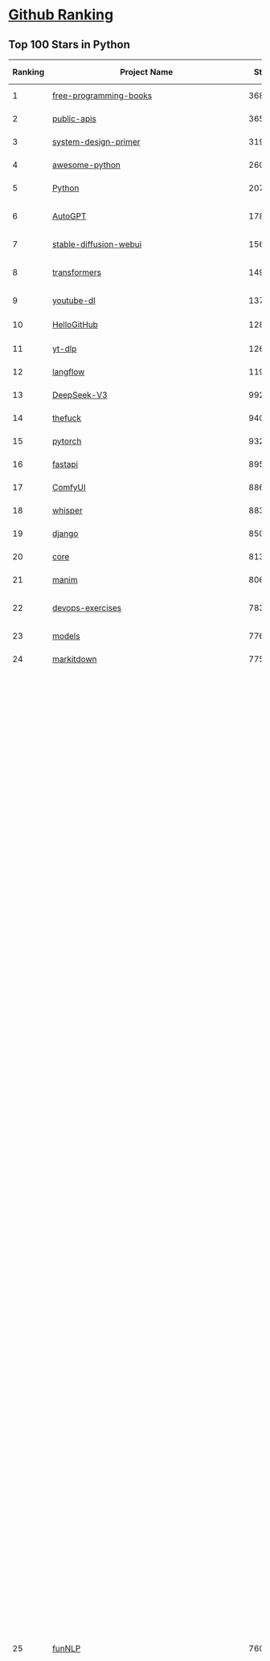 [Github Ranking](../README.md)
==========

## Top 100 Stars in Python

| Ranking | Project Name | Stars | Forks | Language | Open Issues | Description | Last Commit |
| ------- | ------------ | ----- | ----- | -------- | ----------- | ----------- | ----------- |
| 1 | [free-programming-books](https://github.com/EbookFoundation/free-programming-books) | 368372 | 64170 | Python | 17 | :books: Freely available programming books | 2025-09-17T12:57:00Z |
| 2 | [public-apis](https://github.com/public-apis/public-apis) | 365311 | 38358 | Python | 17 | A collective list of free APIs | 2025-05-20T15:56:34Z |
| 3 | [system-design-primer](https://github.com/donnemartin/system-design-primer) | 319972 | 52295 | Python | 251 | Learn how to design large-scale systems. Prep for the system design interview.  Includes Anki flashcards. | 2025-05-21T11:13:33Z |
| 4 | [awesome-python](https://github.com/vinta/awesome-python) | 260191 | 26312 | Python | 0 | An opinionated list of awesome Python frameworks, libraries, software and resources. | 2025-09-17T05:29:57Z |
| 5 | [Python](https://github.com/TheAlgorithms/Python) | 207426 | 47819 | Python | 76 | All Algorithms implemented in Python | 2025-09-15T18:17:35Z |
| 6 | [AutoGPT](https://github.com/Significant-Gravitas/AutoGPT) | 178566 | 45969 | Python | 164 | AutoGPT is the vision of accessible AI for everyone, to use and to build on. Our mission is to provide the tools, so that you can focus on what matters. | 2025-09-17T23:26:25Z |
| 7 | [stable-diffusion-webui](https://github.com/AUTOMATIC1111/stable-diffusion-webui) | 156492 | 29044 | Python | 2369 | Stable Diffusion web UI | 2025-09-17T16:31:20Z |
| 8 | [transformers](https://github.com/huggingface/transformers) | 149933 | 30442 | Python | 1066 | 🤗 Transformers: the model-definition framework for state-of-the-art machine learning models in text, vision, audio, and multimodal models, for both inference and training.  | 2025-09-17T19:52:27Z |
| 9 | [youtube-dl](https://github.com/ytdl-org/youtube-dl) | 137298 | 10460 | Python | 3643 | Command-line program to download videos from YouTube.com and other video sites | 2025-05-04T11:53:05Z |
| 10 | [HelloGitHub](https://github.com/521xueweihan/HelloGitHub) | 128375 | 10733 | Python | 199 | :octocat: 分享 GitHub 上有趣、入门级的开源项目。Share interesting, entry-level open source projects on GitHub. | 2025-08-28T00:48:15Z |
| 11 | [yt-dlp](https://github.com/yt-dlp/yt-dlp) | 126677 | 10156 | Python | 1624 | A feature-rich command-line audio/video downloader | 2025-09-17T04:58:42Z |
| 12 | [langflow](https://github.com/langflow-ai/langflow) | 119346 | 7610 | Python | 439 | Langflow is a powerful tool for building and deploying AI-powered agents and workflows. | 2025-09-18T01:57:53Z |
| 13 | [DeepSeek-V3](https://github.com/deepseek-ai/DeepSeek-V3) | 99289 | 16207 | Python | 35 | None | 2025-08-28T03:24:37Z |
| 14 | [thefuck](https://github.com/nvbn/thefuck) | 94033 | 3765 | Python | 289 | Magnificent app which corrects your previous console command. | 2024-07-19T14:56:13Z |
| 15 | [pytorch](https://github.com/pytorch/pytorch) | 93249 | 25326 | Python | 15702 | Tensors and Dynamic neural networks in Python with strong GPU acceleration | 2025-09-18T03:58:42Z |
| 16 | [fastapi](https://github.com/fastapi/fastapi) | 89571 | 7891 | Python | 49 | FastAPI framework, high performance, easy to learn, fast to code, ready for production | 2025-09-16T18:28:51Z |
| 17 | [ComfyUI](https://github.com/comfyanonymous/ComfyUI) | 88673 | 9881 | Python | 2698 | The most powerful and modular diffusion model GUI, api and backend with a graph/nodes interface. | 2025-09-17T22:39:28Z |
| 18 | [whisper](https://github.com/openai/whisper) | 88315 | 10987 | Python | 0 | Robust Speech Recognition via Large-Scale Weak Supervision | 2025-09-08T10:58:26Z |
| 19 | [django](https://github.com/django/django) | 85015 | 32970 | Python | 0 | The Web framework for perfectionists with deadlines. | 2025-09-17T20:25:07Z |
| 20 | [core](https://github.com/home-assistant/core) | 81395 | 35164 | Python | 2332 | :house_with_garden: Open source home automation that puts local control and privacy first. | 2025-09-18T03:54:22Z |
| 21 | [manim](https://github.com/3b1b/manim) | 80604 | 6882 | Python | 454 | Animation engine for explanatory math videos | 2025-06-14T15:50:43Z |
| 22 | [devops-exercises](https://github.com/bregman-arie/devops-exercises) | 78309 | 17625 | Python | 35 | Linux, Jenkins, AWS, SRE, Prometheus, Docker, Python, Ansible, Git, Kubernetes, Terraform, OpenStack, SQL, NoSQL, Azure, GCP, DNS, Elastic, Network, Virtualization. DevOps Interview Questions | 2025-08-31T18:37:14Z |
| 23 | [models](https://github.com/tensorflow/models) | 77640 | 45477 | Python | 1077 | Models and examples built with TensorFlow | 2025-09-03T21:34:26Z |
| 24 | [markitdown](https://github.com/microsoft/markitdown) | 77566 | 4274 | Python | 259 | Python tool for converting files and office documents to Markdown. | 2025-09-08T15:37:34Z |
| 25 | [funNLP](https://github.com/fighting41love/funNLP) | 76049 | 14999 | Python | 34 | 中英文敏感词、语言检测、中外手机/电话归属地/运营商查询、名字推断性别、手机号抽取、身份证抽取、邮箱抽取、中日文人名库、中文缩写库、拆字词典、词汇情感值、停用词、反动词表、暴恐词表、繁简体转换、英文模拟中文发音、汪峰歌词生成器、职业名称词库、同义词库、反义词库、否定词库、汽车品牌词库、汽车零件词库、连续英文切割、各种中文词向量、公司名字大全、古诗词库、IT词库、财经词库、成语词库、地名词库、历史名人词库、诗词词库、医学词库、饮食词库、法律词库、汽车词库、动物词库、中文聊天语料、中文谣言数据、百度中文问答数据集、句子相似度匹配算法集合、bert资源、文本生成&摘要相关工具、cocoNLP信息抽取工具、国内电话号码正则匹配、清华大学XLORE:中英文跨语言百科知识图谱、清华大学人工智能技术系列报告、自然语言生成、NLU太难了系列、自动对联数据及机器人、用户名黑名单列表、罪名法务名词及分类模型、微信公众号语料、cs224n深度学习自然语言处理课程、中文手写汉字识别、中文自然语言处理 语料/数据集、变量命名神器、分词语料库+代码、任务型对话英文数据集、ASR 语音数据集 + 基于深度学习的中文语音识别系统、笑声检测器、Microsoft多语言数字/单位/如日期时间识别包、中华新华字典数据库及api(包括常用歇后语、成语、词语和汉字)、文档图谱自动生成、SpaCy 中文模型、Common Voice语音识别数据集新版、神经网络关系抽取、基于bert的命名实体识别、关键词(Keyphrase)抽取包pke、基于医疗领域知识图谱的问答系统、基于依存句法与语义角色标注的事件三元组抽取、依存句法分析4万句高质量标注数据、cnocr：用来做中文OCR的Python3包、中文人物关系知识图谱项目、中文nlp竞赛项目及代码汇总、中文字符数据、speech-aligner: 从“人声语音”及其“语言文本”产生音素级别时间对齐标注的工具、AmpliGraph: 知识图谱表示学习(Python)库：知识图谱概念链接预测、Scattertext 文本可视化(python)、语言/知识表示工具：BERT & ERNIE、中文对比英文自然语言处理NLP的区别综述、Synonyms中文近义词工具包、HarvestText领域自适应文本挖掘工具（新词发现-情感分析-实体链接等）、word2word：(Python)方便易用的多语言词-词对集：62种语言/3,564个多语言对、语音识别语料生成工具：从具有音频/字幕的在线视频创建自动语音识别(ASR)语料库、构建医疗实体识别的模型（包含词典和语料标注）、单文档非监督的关键词抽取、Kashgari中使用gpt-2语言模型、开源的金融投资数据提取工具、文本自动摘要库TextTeaser: 仅支持英文、人民日报语料处理工具集、一些关于自然语言的基本模型、基于14W歌曲知识库的问答尝试--功能包括歌词接龙and已知歌词找歌曲以及歌曲歌手歌词三角关系的问答、基于Siamese bilstm模型的相似句子判定模型并提供训练数据集和测试数据集、用Transformer编解码模型实现的根据Hacker News文章标题自动生成评论、用BERT进行序列标记和文本分类的模板代码、LitBank：NLP数据集——支持自然语言处理和计算人文学科任务的100部带标记英文小说语料、百度开源的基准信息抽取系统、虚假新闻数据集、Facebook: LAMA语言模型分析，提供Transformer-XL/BERT/ELMo/GPT预训练语言模型的统一访问接口、CommonsenseQA：面向常识的英文QA挑战、中文知识图谱资料、数据及工具、各大公司内部里大牛分享的技术文档 PDF 或者 PPT、自然语言生成SQL语句（英文）、中文NLP数据增强（EDA）工具、英文NLP数据增强工具 、基于医药知识图谱的智能问答系统、京东商品知识图谱、基于mongodb存储的军事领域知识图谱问答项目、基于远监督的中文关系抽取、语音情感分析、中文ULMFiT-情感分析-文本分类-语料及模型、一个拍照做题程序、世界各国大规模人名库、一个利用有趣中文语料库 qingyun 训练出来的中文聊天机器人、中文聊天机器人seqGAN、省市区镇行政区划数据带拼音标注、教育行业新闻语料库包含自动文摘功能、开放了对话机器人-知识图谱-语义理解-自然语言处理工具及数据、中文知识图谱：基于百度百科中文页面-抽取三元组信息-构建中文知识图谱、masr: 中文语音识别-提供预训练模型-高识别率、Python音频数据增广库、中文全词覆盖BERT及两份阅读理解数据、ConvLab：开源多域端到端对话系统平台、中文自然语言处理数据集、基于最新版本rasa搭建的对话系统、基于TensorFlow和BERT的管道式实体及关系抽取、一个小型的证券知识图谱/知识库、复盘所有NLP比赛的TOP方案、OpenCLaP：多领域开源中文预训练语言模型仓库、UER：基于不同语料+编码器+目标任务的中文预训练模型仓库、中文自然语言处理向量合集、基于金融-司法领域(兼有闲聊性质)的聊天机器人、g2pC：基于上下文的汉语读音自动标记模块、Zincbase 知识图谱构建工具包、诗歌质量评价/细粒度情感诗歌语料库、快速转化「中文数字」和「阿拉伯数字」、百度知道问答语料库、基于知识图谱的问答系统、jieba_fast 加速版的jieba、正则表达式教程、中文阅读理解数据集、基于BERT等最新语言模型的抽取式摘要提取、Python利用深度学习进行文本摘要的综合指南、知识图谱深度学习相关资料整理、维基大规模平行文本语料、StanfordNLP 0.2.0：纯Python版自然语言处理包、NeuralNLP-NeuralClassifier：腾讯开源深度学习文本分类工具、端到端的封闭域对话系统、中文命名实体识别：NeuroNER vs. BertNER、新闻事件线索抽取、2019年百度的三元组抽取比赛：“科学空间队”源码、基于依存句法的开放域文本知识三元组抽取和知识库构建、中文的GPT2训练代码、ML-NLP - 机器学习(Machine Learning)NLP面试中常考到的知识点和代码实现、nlp4han:中文自然语言处理工具集(断句/分词/词性标注/组块/句法分析/语义分析/NER/N元语法/HMM/代词消解/情感分析/拼写检查、XLM：Facebook的跨语言预训练语言模型、用基于BERT的微调和特征提取方法来进行知识图谱百度百科人物词条属性抽取、中文自然语言处理相关的开放任务-数据集-当前最佳结果、CoupletAI - 基于CNN+Bi-LSTM+Attention 的自动对对联系统、抽象知识图谱、MiningZhiDaoQACorpus - 580万百度知道问答数据挖掘项目、brat rapid annotation tool: 序列标注工具、大规模中文知识图谱数据：1.4亿实体、数据增强在机器翻译及其他nlp任务中的应用及效果、allennlp阅读理解:支持多种数据和模型、PDF表格数据提取工具 、 Graphbrain：AI开源软件库和科研工具，目的是促进自动意义提取和文本理解以及知识的探索和推断、简历自动筛选系统、基于命名实体识别的简历自动摘要、中文语言理解测评基准，包括代表性的数据集&基准模型&语料库&排行榜、树洞 OCR 文字识别 、从包含表格的扫描图片中识别表格和文字、语声迁移、Python口语自然语言处理工具集(英文)、 similarity：相似度计算工具包，java编写、海量中文预训练ALBERT模型 、Transformers 2.0 、基于大规模音频数据集Audioset的音频增强 、Poplar：网页版自然语言标注工具、图片文字去除，可用于漫画翻译 、186种语言的数字叫法库、Amazon发布基于知识的人-人开放领域对话数据集 、中文文本纠错模块代码、繁简体转换 、 Python实现的多种文本可读性评价指标、类似于人名/地名/组织机构名的命名体识别数据集 、东南大学《知识图谱》研究生课程(资料)、. 英文拼写检查库 、 wwsearch是企业微信后台自研的全文检索引擎、CHAMELEON：深度学习新闻推荐系统元架构 、 8篇论文梳理BERT相关模型进展与反思、DocSearch：免费文档搜索引擎、 LIDA：轻量交互式对话标注工具 、aili - the fastest in-memory index in the East 东半球最快并发索引 、知识图谱车音工作项目、自然语言生成资源大全 、中日韩分词库mecab的Python接口库、中文文本摘要/关键词提取、汉字字符特征提取器 (featurizer)，提取汉字的特征（发音特征、字形特征）用做深度学习的特征、中文生成任务基准测评 、中文缩写数据集、中文任务基准测评 - 代表性的数据集-基准(预训练)模型-语料库-baseline-工具包-排行榜、PySS3：面向可解释AI的SS3文本分类器机器可视化工具 、中文NLP数据集列表、COPE - 格律诗编辑程序、doccano：基于网页的开源协同多语言文本标注工具 、PreNLP：自然语言预处理库、简单的简历解析器，用来从简历中提取关键信息、用于中文闲聊的GPT2模型：GPT2-chitchat、基于检索聊天机器人多轮响应选择相关资源列表(Leaderboards、Datasets、Papers)、(Colab)抽象文本摘要实现集锦(教程 、词语拼音数据、高效模糊搜索工具、NLP数据增广资源集、微软对话机器人框架 、 GitHub Typo Corpus：大规模GitHub多语言拼写错误/语法错误数据集、TextCluster：短文本聚类预处理模块 Short text cluster、面向语音识别的中文文本规范化、BLINK：最先进的实体链接库、BertPunc：基于BERT的最先进标点修复模型、Tokenizer：快速、可定制的文本词条化库、中文语言理解测评基准，包括代表性的数据集、基准(预训练)模型、语料库、排行榜、spaCy 医学文本挖掘与信息提取 、 NLP任务示例项目代码集、 python拼写检查库、chatbot-list - 行业内关于智能客服、聊天机器人的应用和架构、算法分享和介绍、语音质量评价指标(MOSNet, BSSEval, STOI, PESQ, SRMR)、 用138GB语料训练的法文RoBERTa预训练语言模型 、BERT-NER-Pytorch：三种不同模式的BERT中文NER实验、无道词典 - 有道词典的命令行版本，支持英汉互查和在线查询、2019年NLP亮点回顾、 Chinese medical dialogue data 中文医疗对话数据集 、最好的汉字数字(中文数字)-阿拉伯数字转换工具、 基于百科知识库的中文词语多词义/义项获取与特定句子词语语义消歧、awesome-nlp-sentiment-analysis - 情感分析、情绪原因识别、评价对象和评价词抽取、LineFlow：面向所有深度学习框架的NLP数据高效加载器、中文医学NLP公开资源整理 、MedQuAD：(英文)医学问答数据集、将自然语言数字串解析转换为整数和浮点数、Transfer Learning in Natural Language Processing (NLP) 、面向语音识别的中文/英文发音辞典、Tokenizers：注重性能与多功能性的最先进分词器、CLUENER 细粒度命名实体识别 Fine Grained Named Entity Recognition、 基于BERT的中文命名实体识别、中文谣言数据库、NLP数据集/基准任务大列表、nlp相关的一些论文及代码, 包括主题模型、词向量(Word Embedding)、命名实体识别(NER)、文本分类(Text Classificatin)、文本生成(Text Generation)、文本相似性(Text Similarity)计算等，涉及到各种与nlp相关的算法，基于keras和tensorflow 、Python文本挖掘/NLP实战示例、 Blackstone：面向非结构化法律文本的spaCy pipeline和NLP模型通过同义词替换实现文本“变脸” 、中文 预训练 ELECTREA 模型: 基于对抗学习 pretrain Chinese Model 、albert-chinese-ner - 用预训练语言模型ALBERT做中文NER 、基于GPT2的特定主题文本生成/文本增广、开源预训练语言模型合集、多语言句向量包、编码、标记和实现：一种可控高效的文本生成方法、 英文脏话大列表 、attnvis：GPT2、BERT等transformer语言模型注意力交互可视化、CoVoST：Facebook发布的多语种语音-文本翻译语料库，包括11种语言(法语、德语、荷兰语、俄语、西班牙语、意大利语、土耳其语、波斯语、瑞典语、蒙古语和中文)的语音、文字转录及英文译文、Jiagu自然语言处理工具 - 以BiLSTM等模型为基础，提供知识图谱关系抽取 中文分词 词性标注 命名实体识别 情感分析 新词发现 关键词 文本摘要 文本聚类等功能、用unet实现对文档表格的自动检测，表格重建、NLP事件提取文献资源列表 、 金融领域自然语言处理研究资源大列表、CLUEDatasetSearch - 中英文NLP数据集：搜索所有中文NLP数据集，附常用英文NLP数据集 、medical_NER - 中文医学知识图谱命名实体识别 、(哈佛)讲因果推理的免费书、知识图谱相关学习资料/数据集/工具资源大列表、Forte：灵活强大的自然语言处理pipeline工具集 、Python字符串相似性算法库、PyLaia：面向手写文档分析的深度学习工具包、TextFooler：针对文本分类/推理的对抗文本生成模块、Haystack：灵活、强大的可扩展问答(QA)框架、中文关键短语抽取工具 | 2024-05-10T07:38:24Z |
| 26 | [Deep-Live-Cam](https://github.com/hacksider/Deep-Live-Cam) | 73171 | 10601 | Python | 74 | real time face swap and one-click video deepfake with only a single image | 2025-08-29T06:44:46Z |
| 27 | [d2l-zh](https://github.com/d2l-ai/d2l-zh) | 72425 | 11873 | Python | 0 | 《动手学深度学习》：面向中文读者、能运行、可讨论。中英文版被70多个国家的500多所大学用于教学。 | 2024-07-30T09:32:19Z |
| 28 | [screenshot-to-code](https://github.com/abi/screenshot-to-code) | 70898 | 8783 | Python | 105 | Drop in a screenshot and convert it to clean code (HTML/Tailwind/React/Vue) | 2025-07-27T20:51:24Z |
| 29 | [flask](https://github.com/pallets/flask) | 70372 | 16528 | Python | 4 | The Python micro framework for building web applications. | 2025-09-12T21:52:55Z |
| 30 | [browser-use](https://github.com/browser-use/browser-use) | 70054 | 8180 | Python | 108 | 🌐 Make websites accessible for AI agents. Automate tasks online with ease. | 2025-09-17T22:00:34Z |
| 31 | [PayloadsAllTheThings](https://github.com/swisskyrepo/PayloadsAllTheThings) | 70011 | 15943 | Python | 0 | A list of useful payloads and bypass for Web Application Security and Pentest/CTF | 2025-09-13T12:15:50Z |
| 32 | [awesome-machine-learning](https://github.com/josephmisiti/awesome-machine-learning) | 69774 | 15085 | Python | 0 | A curated list of awesome Machine Learning frameworks, libraries and software. | 2025-08-13T18:34:54Z |
| 33 | [gpt_academic](https://github.com/binary-husky/gpt_academic) | 69232 | 8366 | Python | 264 | 为GPT/GLM等LLM大语言模型提供实用化交互接口，特别优化论文阅读/润色/写作体验，模块化设计，支持自定义快捷按钮&函数插件，支持Python和C++等项目剖析&自译解功能，PDF/LaTex论文翻译&总结功能，支持并行问询多种LLM模型，支持chatglm3等本地模型。接入通义千问, deepseekcoder, 讯飞星火, 文心一言, llama2, rwkv, claude2, moss等。 | 2025-08-24T12:50:21Z |
| 34 | [awesome-llm-apps](https://github.com/Shubhamsaboo/awesome-llm-apps) | 69217 | 8764 | Python | 3 | Collection of awesome LLM apps with AI Agents and RAG using OpenAI, Anthropic, Gemini and opensource models. | 2025-09-15T05:12:31Z |
| 35 | [cpython](https://github.com/python/cpython) | 68908 | 32890 | Python | 7210 | The Python programming language | 2025-09-18T01:17:04Z |
| 36 | [sherlock](https://github.com/sherlock-project/sherlock) | 68706 | 7974 | Python | 85 | Hunt down social media accounts by username across social networks | 2025-09-17T21:49:16Z |
| 37 | [new-pac](https://github.com/Alvin9999/new-pac) | 68368 | 10350 | Python | 445 | 翻墙-科学上网、自由上网、免费科学上网、免费翻墙、fanqiang、油管youtube/视频下载、软件、VPN、一键翻墙浏览器，vps一键搭建翻墙服务器脚本/教程，免费shadowsocks/ss/ssr/v2ray/goflyway账号/节点，翻墙梯子，电脑、手机、iOS、安卓、windows、Mac、Linux、路由器翻墙、科学上网、youtube视频下载、youtube油管镜像/免翻墙网站、美区apple id共享账号、翻墙-科学上网-梯子 | 2025-09-18T04:02:24Z |
| 38 | [ansible](https://github.com/ansible/ansible) | 66434 | 24084 | Python | 575 | Ansible is a radically simple IT automation platform that makes your applications and systems easier to deploy and maintain. Automate everything from code deployment to network configuration to cloud management, in a language that approaches plain English, using SSH, with no agents to install on remote systems. https://docs.ansible.com. | 2025-09-17T13:59:37Z |
| 39 | [gpt4free](https://github.com/xtekky/gpt4free) | 65123 | 13680 | Python | 7 | The official gpt4free repository \| various collection of powerful language models \| o4, o3 and deepseek r1, gpt-4.1, gemini 2.5 | 2025-09-13T19:49:59Z |
| 40 | [OpenHands](https://github.com/All-Hands-AI/OpenHands) | 63574 | 7645 | Python | 338 | 🙌 OpenHands: Code Less, Make More | 2025-09-18T02:43:30Z |
| 41 | [keras](https://github.com/keras-team/keras) | 63411 | 19619 | Python | 227 | Deep Learning for humans | 2025-09-17T21:39:41Z |
| 42 | [scikit-learn](https://github.com/scikit-learn/scikit-learn) | 63364 | 26237 | Python | 1601 | scikit-learn: machine learning in Python | 2025-09-17T19:00:16Z |
| 43 | [annotated_deep_learning_paper_implementations](https://github.com/labmlai/annotated_deep_learning_paper_implementations) | 63246 | 6391 | Python | 24 | 🧑‍🏫 60+ Implementations/tutorials of deep learning papers with side-by-side notes 📝; including transformers (original, xl, switch, feedback, vit, ...), optimizers (adam, adabelief, sophia, ...), gans(cyclegan, stylegan2, ...), 🎮 reinforcement learning (ppo, dqn), capsnet, distillation, ... 🧠 | 2025-08-21T07:04:16Z |
| 44 | [localstack](https://github.com/localstack/localstack) | 60526 | 4246 | Python | 252 | 💻 A fully functional local AWS cloud stack. Develop and test your cloud & Serverless apps offline | 2025-09-18T02:17:40Z |
| 45 | [open-interpreter](https://github.com/openinterpreter/open-interpreter) | 60520 | 5188 | Python | 227 | A natural language interface for computers | 2025-08-06T17:38:07Z |
| 46 | [llama](https://github.com/meta-llama/llama) | 58760 | 9802 | Python | 447 | Inference code for Llama models | 2025-01-26T21:42:26Z |
| 47 | [LLaMA-Factory](https://github.com/hiyouga/LLaMA-Factory) | 58524 | 7186 | Python | 642 | Unified Efficient Fine-Tuning of 100+ LLMs & VLMs (ACL 2024) | 2025-09-16T09:04:21Z |
| 48 | [MetaGPT](https://github.com/FoundationAgents/MetaGPT) | 58451 | 7065 | Python | 11 | 🌟 The Multi-Agent Framework: First AI Software Company, Towards Natural Language Programming | 2025-06-30T11:45:55Z |
| 49 | [vllm](https://github.com/vllm-project/vllm) | 58324 | 10190 | Python | 1845 | A high-throughput and memory-efficient inference and serving engine for LLMs | 2025-09-18T04:05:18Z |
| 50 | [scrapy](https://github.com/scrapy/scrapy) | 58264 | 11044 | Python | 470 | Scrapy, a fast high-level web crawling & scraping framework for Python. | 2025-09-15T09:24:09Z |
| 51 | [private-gpt](https://github.com/zylon-ai/private-gpt) | 56595 | 7571 | Python | 255 | Interact with your documents using the power of GPT, 100% privately, no data leaks | 2024-11-13T19:30:32Z |
| 52 | [you-get](https://github.com/soimort/you-get) | 56406 | 9804 | Python | 0 | :arrow_double_down: Dumb downloader that scrapes the web | 2025-04-27T15:33:25Z |
| 53 | [Real-Time-Voice-Cloning](https://github.com/CorentinJ/Real-Time-Voice-Cloning) | 56335 | 9194 | Python | 184 | Clone a voice in 5 seconds to generate arbitrary speech in real-time | 2025-05-30T11:41:05Z |
| 54 | [openpilot](https://github.com/commaai/openpilot) | 56083 | 10124 | Python | 141 | openpilot is an operating system for robotics. Currently, it upgrades the driver assistance system on 300+ supported cars. | 2025-09-18T03:17:05Z |
| 55 | [face_recognition](https://github.com/ageitgey/face_recognition) | 55439 | 13681 | Python | 773 | The world's simplest facial recognition api for Python and the command line | 2024-08-21T06:22:36Z |
| 56 | [yolov5](https://github.com/ultralytics/yolov5) | 55391 | 17201 | Python | 257 | YOLOv5 🚀 in PyTorch > ONNX > CoreML > TFLite | 2025-09-08T04:09:27Z |
| 57 | [gpt-engineer](https://github.com/AntonOsika/gpt-engineer) | 54871 | 7293 | Python | 31 | CLI platform to experiment with codegen. Precursor to: https://lovable.dev | 2025-05-14T10:15:10Z |
| 58 | [faceswap](https://github.com/deepfakes/faceswap) | 54496 | 13417 | Python | 35 | Deepfakes Software For All | 2025-07-11T17:20:12Z |
| 59 | [PaddleOCR](https://github.com/PaddlePaddle/PaddleOCR) | 54469 | 8651 | Python | 137 | Turn any PDF or image document into structured data for your AI. A powerful, lightweight OCR toolkit that bridges the gap between images/PDFs and LLMs. Supports 80+ languages. | 2025-09-16T06:50:51Z |
| 60 | [rich](https://github.com/Textualize/rich) | 53738 | 1884 | Python | 214 | Rich is a Python library for rich text and beautiful formatting in the terminal. | 2025-08-13T10:52:09Z |
| 61 | [hackingtool](https://github.com/Z4nzu/hackingtool) | 53579 | 5797 | Python | 53 | ALL IN ONE Hacking Tool For Hackers | 2025-03-03T15:17:19Z |
| 62 | [crawl4ai](https://github.com/unclecode/crawl4ai) | 53468 | 5319 | Python | 174 | 🚀🤖 Crawl4AI: Open-source LLM Friendly Web Crawler & Scraper. Don't be shy, join here: https://discord.gg/jP8KfhDhyN | 2025-09-17T10:56:51Z |
| 63 | [requests](https://github.com/psf/requests) | 53284 | 9538 | Python | 200 | A simple, yet elegant, HTTP library. | 2025-09-09T09:00:21Z |
| 64 | [OpenBB](https://github.com/OpenBB-finance/OpenBB) | 52336 | 4978 | Python | 36 | Financial data platform for analysts, quants and AI agents. | 2025-09-17T01:01:26Z |
| 65 | [GPT-SoVITS](https://github.com/RVC-Boss/GPT-SoVITS) | 50950 | 5590 | Python | 730 | 1 min voice data can also be used to train a good TTS model! (few shot voice cloning) | 2025-09-10T07:01:05Z |
| 66 | [grok-1](https://github.com/xai-org/grok-1) | 50507 | 8368 | Python | 0 | Grok open release | 2024-08-30T04:17:25Z |
| 67 | [autogen](https://github.com/microsoft/autogen) | 49896 | 7636 | Python | 397 | A programming framework for agentic AI 🤖 PyPi: autogen-agentchat Discord: https://aka.ms/autogen-discord Office Hour: https://aka.ms/autogen-officehour | 2025-09-18T01:10:46Z |
| 68 | [OpenManus](https://github.com/FoundationAgents/OpenManus) | 49822 | 8722 | Python | 375 | No fortress, purely open ground.  OpenManus is Coming. | 2025-09-13T13:21:55Z |
| 69 | [30-Days-Of-Python](https://github.com/Asabeneh/30-Days-Of-Python) | 49410 | 9432 | Python | 57 | 30 days of Python programming challenge is a step-by-step guide to learn the Python programming language in 30 days. This challenge may take more than100 days, follow your own pace.  These videos may help too: https://www.youtube.com/channel/UC7PNRuno1rzYPb1xLa4yktw | 2025-06-04T21:49:56Z |
| 70 | [professional-programming](https://github.com/charlax/professional-programming) | 48029 | 3824 | Python | 0 | A collection of learning resources for curious software engineers | 2025-09-08T13:49:07Z |
| 71 | [big-list-of-naughty-strings](https://github.com/minimaxir/big-list-of-naughty-strings) | 47419 | 2159 | Python | 69 | The Big List of Naughty Strings is a list of strings which have a high probability of causing issues when used as user-input data. | 2024-04-18T03:26:59Z |
| 72 | [pandas](https://github.com/pandas-dev/pandas) | 46600 | 18961 | Python | 3523 | Flexible and powerful data analysis / manipulation library for Python, providing labeled data structures similar to R data.frame objects, statistical functions, and much more | 2025-09-17T20:34:44Z |
| 73 | [Fooocus](https://github.com/lllyasviel/Fooocus) | 46457 | 7470 | Python | 214 | Focus on prompting and generating | 2025-09-02T20:28:44Z |
| 74 | [odoo](https://github.com/odoo/odoo) | 45787 | 29609 | Python | 3325 | Odoo. Open Source Apps To Grow Your Business. | 2025-09-18T03:56:23Z |
| 75 | [ultralytics](https://github.com/ultralytics/ultralytics) | 45700 | 8914 | Python | 227 | Ultralytics YOLO 🚀 | 2025-09-17T19:48:49Z |
| 76 | [unsloth](https://github.com/unslothai/unsloth) | 45616 | 3722 | Python | 745 | Fine-tuning & Reinforcement Learning for LLMs. 🦥 Train OpenAI gpt-oss, Qwen3, Llama 4, DeepSeek-R1, Gemma 3, TTS 2x faster with 70% less VRAM. | 2025-09-17T22:18:17Z |
| 77 | [text-generation-webui](https://github.com/oobabooga/text-generation-webui) | 44997 | 5779 | Python | 2583 | The definitive Web UI for local AI, with powerful features and easy setup. | 2025-09-17T19:39:04Z |
| 78 | [nanoGPT](https://github.com/karpathy/nanoGPT) | 44461 | 7560 | Python | 231 | The simplest, fastest repository for training/finetuning medium-sized GPTs. | 2024-12-09T23:53:04Z |
| 79 | [llama_index](https://github.com/run-llama/llama_index) | 44303 | 6379 | Python | 189 | LlamaIndex is the leading framework for building LLM-powered agents over your data. | 2025-09-18T04:03:43Z |
| 80 | [MinerU](https://github.com/opendatalab/MinerU) | 44104 | 3649 | Python | 97 | A high-quality tool for convert PDF to Markdown and JSON.一站式开源高质量数据提取工具，将PDF转换成Markdown和JSON格式。 | 2025-09-17T13:51:36Z |
| 81 | [pathway](https://github.com/pathwaycom/pathway) | 43487 | 1331 | Python | 47 | Python ETL framework for stream processing, real-time analytics, LLM pipelines, and RAG. | 2025-09-17T14:50:26Z |
| 82 | [TTS](https://github.com/coqui-ai/TTS) | 42648 | 5609 | Python | 8 | 🐸💬 - a deep learning toolkit for Text-to-Speech, battle-tested in research and production | 2024-08-16T12:07:14Z |
| 83 | [airflow](https://github.com/apache/airflow) | 42429 | 15612 | Python | 1304 | Apache Airflow - A platform to programmatically author, schedule, and monitor workflows | 2025-09-18T03:18:08Z |
| 84 | [freqtrade](https://github.com/freqtrade/freqtrade) | 42232 | 8619 | Python | 32 | Free, open source crypto trading bot | 2025-09-18T03:12:22Z |
| 85 | [python-patterns](https://github.com/faif/python-patterns) | 42107 | 7045 | Python | 11 | A collection of design patterns/idioms in Python | 2025-09-05T18:57:41Z |
| 86 | [sentry](https://github.com/getsentry/sentry) | 41995 | 4434 | Python | 2031 | Developer-first error tracking and performance monitoring | 2025-09-18T03:21:42Z |
| 87 | [stablediffusion](https://github.com/Stability-AI/stablediffusion) | 41756 | 5325 | Python | 248 | High-Resolution Image Synthesis with Latent Diffusion Models | 2025-06-25T14:18:37Z |
| 88 | [diagrams](https://github.com/mingrammer/diagrams) | 41478 | 2666 | Python | 311 | :art: Diagram as Code for prototyping cloud system architectures | 2025-09-05T08:02:06Z |
| 89 | [ailearning](https://github.com/apachecn/ailearning) | 41451 | 11586 | Python | 3 | AiLearning：数据分析+机器学习实战+线性代数+PyTorch+NLTK+TF2 | 2024-11-12T16:21:55Z |
| 90 | [streamlit](https://github.com/streamlit/streamlit) | 41440 | 3728 | Python | 1125 | Streamlit — A faster way to build and share data apps. | 2025-09-18T04:01:49Z |
| 91 | [ColossalAI](https://github.com/hpcaitech/ColossalAI) | 41159 | 4532 | Python | 430 | Making large AI models cheaper, faster and more accessible | 2025-09-16T08:30:38Z |
| 92 | [ChatGLM-6B](https://github.com/zai-org/ChatGLM-6B) | 41124 | 5213 | Python | 558 | ChatGLM-6B: An Open Bilingual Dialogue Language Model \| 开源双语对话语言模型 | 2024-06-27T04:05:25Z |
| 93 | [black](https://github.com/psf/black) | 40953 | 2618 | Python | 326 | The uncompromising Python code formatter | 2025-09-12T04:18:34Z |
| 94 | [ai-hedge-fund](https://github.com/virattt/ai-hedge-fund) | 40858 | 7186 | Python | 21 | An AI Hedge Fund Team | 2025-09-17T13:42:27Z |
| 95 | [mitmproxy](https://github.com/mitmproxy/mitmproxy) | 40567 | 4296 | Python | 343 | An interactive TLS-capable intercepting HTTP proxy for penetration testers and software developers. | 2025-09-08T14:00:10Z |
| 96 | [cheat.sh](https://github.com/chubin/cheat.sh) | 40224 | 1874 | Python | 127 | the only cheat sheet you need | 2025-08-08T05:15:06Z |
| 97 | [DeepSpeed](https://github.com/deepspeedai/DeepSpeed) | 40123 | 4558 | Python | 1107 | DeepSpeed is a deep learning optimization library that makes distributed training and inference easy, efficient, and effective. | 2025-09-17T13:52:13Z |
| 98 | [mem0](https://github.com/mem0ai/mem0) | 40040 | 4221 | Python | 318 | Universal memory layer for AI Agents; Announcing OpenMemory MCP - local and secure memory management. | 2025-09-17T19:46:25Z |
| 99 | [MoneyPrinterTurbo](https://github.com/harry0703/MoneyPrinterTurbo) | 39949 | 5803 | Python | 183 | 利用AI大模型，一键生成高清短视频 Generate short videos with one click using AI LLM. | 2025-06-11T06:34:54Z |
| 100 | [gradio](https://github.com/gradio-app/gradio) | 39942 | 3065 | Python | 435 | Build and share delightful machine learning apps, all in Python. 🌟 Star to support our work! | 2025-09-17T14:14:22Z |

